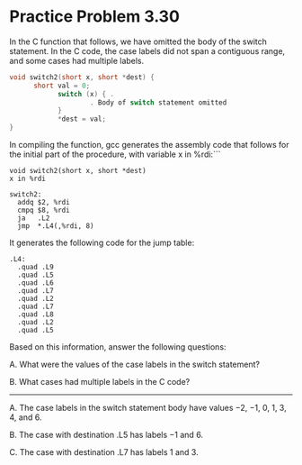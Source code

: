 # Practice Problem 3.30

In the C function that follows, we have omitted the body of the switch statement. In the C code, the case labels did not span a contiguous range, and some cases had multiple labels.

```c
void switch2(short x, short *dest) {
      short val = 0;
			switch (x) { .
					. Body of switch statement omitted
			}
			*dest = val; 
}
```

In compiling the function, gcc generates the assembly code that follows for the initial part of the procedure, with variable x in %rdi:```

```assembly
void switch2(short x, short *dest) 
x in %rdi

switch2:
  addq $2, %rdi
  cmpq $8, %rdi
  ja   .L2
  jmp  *.L4(,%rdi, 8)
```

It generates the following code for the jump table:

```assembly
.L4:
  .quad .L9
  .quad .L5
  .quad .L6
  .quad .L7
  .quad .L2
  .quad .L7
  .quad .L8
  .quad .L2
  .quad .L5
```

Based on this information, answer the following questions:

A. What were the values of the case labels in the switch statement?

B. What cases had multiple labels in the C code?

***

A. The case labels in the switch statement body have values −2, −1, 0, 1, 3, 4, and 6.

B. The case with destination .L5 has labels −1 and 6.

C. The case with destination .L7 has labels 1 and 3.